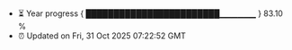 - ⏳ Year progress { ████████████████████████▁▁▁▁▁▁ } 83.10 %
- ⏰ Updated on Fri, 31 Oct 2025 07:22:52 GMT


